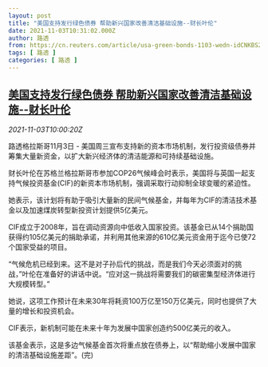 ```yaml
---
layout: post
title: "美国支持发行绿色债券 帮助新兴国家改善清洁基础设施--财长叶伦"
date: 2021-11-03T10:31:02.000Z
author: 路透
from: https://cn.reuters.com/article/usa-green-bonds-1103-wedn-idCNKBS2HO11B
tags: [ 路透 ]
categories: [ 路透 ]
---
```

<!--1635935462000-->
[美国支持发行绿色债券 帮助新兴国家改善清洁基础设施--财长叶伦](https://cn.reuters.com/article/usa-green-bonds-1103-wedn-idCNKBS2HO11B)
------

<div>
<div><i>2021-11-03T10:00:20Z</i></div><p>路透格拉斯哥11月3日 - 美国周三宣布支持新的资本市场机制，发行投资级债券并筹集大量新资金，以扩大新兴经济体的清洁能源和可持续基础设施。</p><p>财长叶伦在苏格兰格拉斯哥市参加COP26气候峰会时表示，美国将与英国一起支持气候投资基金(CIF)的新资本市场机制，强调采取行动抑制全球变暖的紧迫性。</p><p>她表示，该计划将有助于吸引大量新的民间气候基金，并每年为CIF的清洁技术基金以及加速煤炭转型新投资计划提供5亿美元。</p><p>CIF成立于2008年，旨在调动资源向中低收入国家投资。该基金已从14个捐助国获得约105亿美元的捐助承诺，并利用其他来源的610亿美元资金用于迄今已使72个国家受益的项目。</p><p>“气候危机已经到来。这不是对子孙后代的挑战，而是我们今天必须面对的挑战，”叶伦在准备好的讲话中说。“应对这一挑战将需要我们的碳密集型经济体进行大规模转型。”</p><p>她说，这项工作预计在未来30年将耗资100万亿至150万亿美元，同时也提供了大量的增长和投资机会。</p><p>CIF表示，新机制可能在未来十年为发展中国家创造约500亿美元的收入。</p><p>该基金表示，这是多边气候基金首次将重点放在债券上，以“帮助缩小发展中国家的清洁基础设施差距”。(完)</p>
</div>
